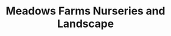 ---
title: "Meadows Farms Nurseries and Landscape"
url: /vienna/meadows-farms-nurseries-and-landscape/
shop: garden centre
---